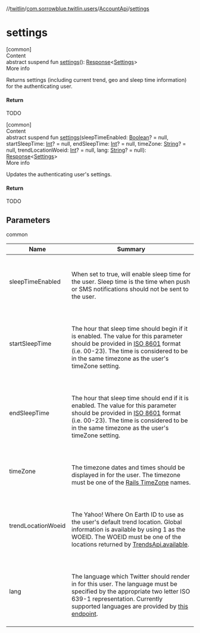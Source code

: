 //[twitlin](../../index.md)/[com.sorrowblue.twitlin.users](../index.md)/[AccountApi](index.md)/[settings](settings.md)



# settings  
[common]  
Content  
abstract suspend fun [settings](settings.md)(): [Response](../../com.sorrowblue.twitlin.client/-response/index.md)<[Settings](../-settings/index.md)>  
More info  


Returns settings (including current trend, geo and sleep time information) for the authenticating user.



#### Return  


TODO

  


[common]  
Content  
abstract suspend fun [settings](settings.md)(sleepTimeEnabled: [Boolean](https://kotlinlang.org/api/latest/jvm/stdlib/kotlin/-boolean/index.html)? = null, startSleepTime: [Int](https://kotlinlang.org/api/latest/jvm/stdlib/kotlin/-int/index.html)? = null, endSleepTime: [Int](https://kotlinlang.org/api/latest/jvm/stdlib/kotlin/-int/index.html)? = null, timeZone: [String](https://kotlinlang.org/api/latest/jvm/stdlib/kotlin/-string/index.html)? = null, trendLocationWoeid: [Int](https://kotlinlang.org/api/latest/jvm/stdlib/kotlin/-int/index.html)? = null, lang: [String](https://kotlinlang.org/api/latest/jvm/stdlib/kotlin/-string/index.html)? = null): [Response](../../com.sorrowblue.twitlin.client/-response/index.md)<[Settings](../-settings/index.md)>  
More info  


Updates the authenticating user's settings.



#### Return  


TODO



## Parameters  
  
common  
  
|  Name|  Summary| 
|---|---|
| <a name="com.sorrowblue.twitlin.users/AccountApi/settings/#kotlin.Boolean?#kotlin.Int?#kotlin.Int?#kotlin.String?#kotlin.Int?#kotlin.String?/PointingToDeclaration/"></a>sleepTimeEnabled| <a name="com.sorrowblue.twitlin.users/AccountApi/settings/#kotlin.Boolean?#kotlin.Int?#kotlin.Int?#kotlin.String?#kotlin.Int?#kotlin.String?/PointingToDeclaration/"></a><br><br>When set to true, will enable sleep time for the user. Sleep time is the time when push or SMS notifications should not be sent to the user.<br><br>
| <a name="com.sorrowblue.twitlin.users/AccountApi/settings/#kotlin.Boolean?#kotlin.Int?#kotlin.Int?#kotlin.String?#kotlin.Int?#kotlin.String?/PointingToDeclaration/"></a>startSleepTime| <a name="com.sorrowblue.twitlin.users/AccountApi/settings/#kotlin.Boolean?#kotlin.Int?#kotlin.Int?#kotlin.String?#kotlin.Int?#kotlin.String?/PointingToDeclaration/"></a><br><br>The hour that sleep time should begin if it is enabled. The value for this parameter should be provided in [ISO 8601](http://en.wikipedia.org/wiki/ISO_8601) format (i.e. 00-23). The time is considered to be in the same timezone as the user's timeZone setting.<br><br>
| <a name="com.sorrowblue.twitlin.users/AccountApi/settings/#kotlin.Boolean?#kotlin.Int?#kotlin.Int?#kotlin.String?#kotlin.Int?#kotlin.String?/PointingToDeclaration/"></a>endSleepTime| <a name="com.sorrowblue.twitlin.users/AccountApi/settings/#kotlin.Boolean?#kotlin.Int?#kotlin.Int?#kotlin.String?#kotlin.Int?#kotlin.String?/PointingToDeclaration/"></a><br><br>The hour that sleep time should end if it is enabled. The value for this parameter should be provided in [ISO 8601](http://en.wikipedia.org/wiki/ISO_8601) format (i.e. 00-23). The time is considered to be in the same timezone as the user's timeZone setting.<br><br>
| <a name="com.sorrowblue.twitlin.users/AccountApi/settings/#kotlin.Boolean?#kotlin.Int?#kotlin.Int?#kotlin.String?#kotlin.Int?#kotlin.String?/PointingToDeclaration/"></a>timeZone| <a name="com.sorrowblue.twitlin.users/AccountApi/settings/#kotlin.Boolean?#kotlin.Int?#kotlin.Int?#kotlin.String?#kotlin.Int?#kotlin.String?/PointingToDeclaration/"></a><br><br>The timezone dates and times should be displayed in for the user. The timezone must be one of the [Rails TimeZone](http://api.rubyonrails.org/classes/ActiveSupport/TimeZone.html) names.<br><br>
| <a name="com.sorrowblue.twitlin.users/AccountApi/settings/#kotlin.Boolean?#kotlin.Int?#kotlin.Int?#kotlin.String?#kotlin.Int?#kotlin.String?/PointingToDeclaration/"></a>trendLocationWoeid| <a name="com.sorrowblue.twitlin.users/AccountApi/settings/#kotlin.Boolean?#kotlin.Int?#kotlin.Int?#kotlin.String?#kotlin.Int?#kotlin.String?/PointingToDeclaration/"></a><br><br>The Yahoo! Where On Earth ID to use as the user's default trend location. Global information is available by using 1 as the WOEID. The WOEID must be one of the locations returned by [TrendsApi.available](../../com.sorrowblue.twitlin.trends/-trends-api/available.md).<br><br>
| <a name="com.sorrowblue.twitlin.users/AccountApi/settings/#kotlin.Boolean?#kotlin.Int?#kotlin.Int?#kotlin.String?#kotlin.Int?#kotlin.String?/PointingToDeclaration/"></a>lang| <a name="com.sorrowblue.twitlin.users/AccountApi/settings/#kotlin.Boolean?#kotlin.Int?#kotlin.Int?#kotlin.String?#kotlin.Int?#kotlin.String?/PointingToDeclaration/"></a><br><br>The language which Twitter should render in for this user. The language must be specified by the appropriate two letter ISO 639-1 representation. Currently supported languages are provided by [this endpoint](https://developer.twitter.com/en/docs/developer-utilities/supported-languages/api-reference/get-help-languages).<br><br>
  
  



